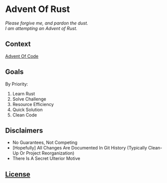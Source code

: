 # Advent Of Rust

_Please forgive me, and pardon the dust.\
I am attempting an Advent of Rust._

## Context

[Advent Of Code](https://adventofcode.com/2022/about)

## Goals

By Priority:
1. Learn Rust
2. Solve Challenge
3. Resource Efficiency
4. Quick Solution
5. Clean Code

## Disclaimers

- No Guarantees, Not Competing
- \[Hopefully] All Changes Are Documented In Git History (Typically Clean-Up Or Project Reorganization)
- There Is A Secret Ulterior Motive

## [License](https://github.com/IanDLacy/AdventOfRust/blob/master/LICENSE.md)